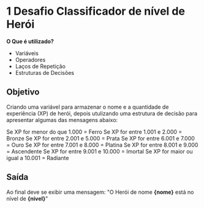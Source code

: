 # 1 Desafio Classificador de nível de Herói

**O Que é utilizado?**

- Variáveis
- Operadores
- Laços de Repetição
- Estruturas de Decisões

## Objetivo

Criando uma variável para armazenar o nome e a quantidade de experiência (XP) de herói, depois utulizando uma estrutura de decisão para apresentar algumas das mensagens abaixo:

Se XP for menor do que 1.000 = Ferro
Se XP for entre 1.001 e 2.000 = Bronze
Se XP for entre 2.001 e 5.000 = Prata
Se XP for entre 6.001 e 7.000 = Ouro
Se XP for entre 7.001 e 8.000 = Platina
Se XP for entre 8.001 e 9.000 = Ascendente
Se XP for entre 9.001 e 10.000 = Imortal
Se XP for maior ou igual a 10.001 = Radiante

## Saída

Ao final deve se exibir uma mensagem:
"O Herói de nome **{nome}** está no nível de **{nivel}**"
